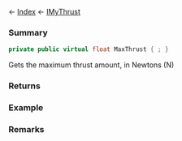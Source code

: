← [Index](Api-Index) ← [IMyThrust](Sandbox.ModAPI.Ingame.IMyThrust)

### Summary

```csharp
private public virtual float MaxThrust { ; }
```

Gets the maximum thrust amount, in Newtons (N)

### Returns

### Example

### Remarks

